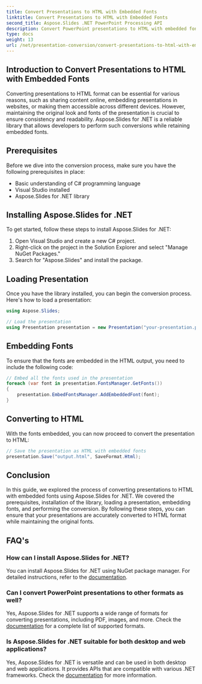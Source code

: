 ```yaml
---
title: Convert Presentations to HTML with Embedded Fonts
linktitle: Convert Presentations to HTML with Embedded Fonts
second_title: Aspose.Slides .NET PowerPoint Processing API
description: Convert PowerPoint presentations to HTML with embedded fonts using Aspose.Slides for .NET. Maintain originality seamlessly.
type: docs
weight: 13
url: /net/presentation-conversion/convert-presentations-to-html-with-embedded-fonts/
---
```


## Introduction to Convert Presentations to HTML with Embedded Fonts

Converting presentations to HTML format can be essential for various reasons, such as sharing content online, embedding presentations in websites, or making them accessible across different devices. However, maintaining the original look and fonts of the presentation is crucial to ensure consistency and readability. Aspose.Slides for .NET is a reliable library that allows developers to perform such conversions while retaining embedded fonts.

## Prerequisites

Before we dive into the conversion process, make sure you have the following prerequisites in place:

- Basic understanding of C# programming language
- Visual Studio installed
- Aspose.Slides for .NET library

## Installing Aspose.Slides for .NET

To get started, follow these steps to install Aspose.Slides for .NET:

1. Open Visual Studio and create a new C# project.
2. Right-click on the project in the Solution Explorer and select "Manage NuGet Packages."
3. Search for "Aspose.Slides" and install the package.

## Loading Presentation

Once you have the library installed, you can begin the conversion process. Here's how to load a presentation:

```csharp
using Aspose.Slides;

// Load the presentation
using Presentation presentation = new Presentation("your-presentation.pptx");
```

## Embedding Fonts

To ensure that the fonts are embedded in the HTML output, you need to include the following code:

```csharp
// Embed all the fonts used in the presentation
foreach (var font in presentation.FontsManager.GetFonts())
{
    presentation.EmbedFontsManager.AddEmbeddedFont(font);
}
```

## Converting to HTML

With the fonts embedded, you can now proceed to convert the presentation to HTML:

```csharp
// Save the presentation as HTML with embedded fonts
presentation.Save("output.html", SaveFormat.Html);
```

## Conclusion

In this guide, we explored the process of converting presentations to HTML with embedded fonts using Aspose.Slides for .NET. We covered the prerequisites, installation of the library, loading a presentation, embedding fonts, and performing the conversion. By following these steps, you can ensure that your presentations are accurately converted to HTML format while maintaining the original fonts.

## FAQ's

### How can I install Aspose.Slides for .NET?

You can install Aspose.Slides for .NET using NuGet package manager. For detailed instructions, refer to the [documentation](https://docs.aspose.com/slides/net/installation/).

### Can I convert PowerPoint presentations to other formats as well?

Yes, Aspose.Slides for .NET supports a wide range of formats for converting presentations, including PDF, images, and more. Check the [documentation](https://reference.aspose.com/slides/net/) for a complete list of supported formats.

### Is Aspose.Slides for .NET suitable for both desktop and web applications?

Yes, Aspose.Slides for .NET is versatile and can be used in both desktop and web applications. It provides APIs that are compatible with various .NET frameworks. Check the [documentation](https://docs.aspose.com/slides/net/product-support/) for more information.
